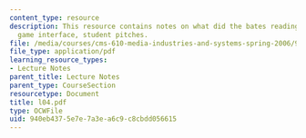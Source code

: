 ```yaml
---
content_type: resource
description: This resource contains notes on what did the bates reading elucidate?,
  game interface, student pitches.
file: /media/courses/cms-610-media-industries-and-systems-spring-2006/940eb4375e7e7a3ea6c9c8cbdd056615_l04.pdf
file_type: application/pdf
learning_resource_types:
- Lecture Notes
parent_title: Lecture Notes
parent_type: CourseSection
resourcetype: Document
title: l04.pdf
type: OCWFile
uid: 940eb437-5e7e-7a3e-a6c9-c8cbdd056615
---
```

